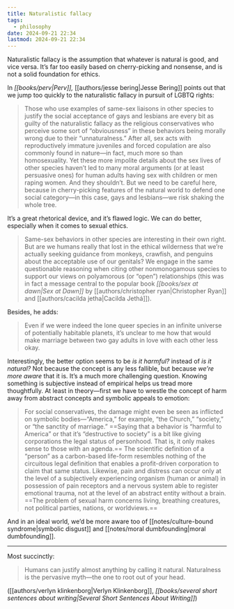 ```yaml
---
title: Naturalistic fallacy
tags:
  - philosophy
date: 2024-09-21 22:34
lastmod: 2024-09-21 22:34
---
```

Naturalistic fallacy is the assumption that whatever is natural is good, and vice versa. It’s far too easily based on cherry-picking and nonsense, and is not a solid foundation for ethics.

In *[[books/perv|Perv]],* [[authors/jesse bering|Jesse Bering]] points out that we jump too quickly to the naturalistic fallacy in pursuit of LGBTQ rights:

> Those who use examples of same-sex liaisons in other species to justify the social acceptance of gays and lesbians are every bit as guilty of the naturalistic fallacy as the religious conservatives who perceive some sort of “obviousness” in these behaviors being morally wrong due to their “unnaturalness.” After all, sex acts with reproductively immature juveniles and forced copulation are also commonly found in nature—in fact, much more so than homosexuality. Yet these more impolite details about the sex lives of other species haven’t led to many moral arguments (or at least persuasive ones) for human adults having sex with children or men raping women. And they shouldn’t. But we need to be careful here, because in cherry-picking features of the natural world to defend one social category—in this case, gays and lesbians—we risk shaking the whole tree.

It’s a great rhetorical device, and it’s flawed logic. We can do better, especially when it comes to sexual ethics.

> Same-sex behaviors in other species are interesting in their own right. But are we humans really that lost in the ethical wilderness that we’re actually seeking guidance from monkeys, crawfish, and penguins about the acceptable use of our genitals? We engage in the same questionable reasoning when citing other nonmonogamous species to support our views on polyamorous (or “open”) relationships (this was in fact a message central to the popular book *[[books/sex at dawn|Sex at Dawn]]* by [[authors/christopher ryan|Christopher Ryan]] and [[authors/cacilda jetha|Cacilda Jethá]]).

Besides, he adds:

> Even if we were indeed the lone queer species in an infinite universe of potentially habitable planets, it’s unclear to me how that would make marriage between two gay adults in love with each other less okay.

Interestingly, the better option seems to be *is it harmful?* instead of *is it natural?* Not because the concept is any less fallible, but because *we’re more aware* that it is. It’s a much more challenging question. Knowing something is subjective instead of empirical helps us tread more thoughtfully. At least in theory—first we have to wrestle the concept of harm away from abstract concepts and symbolic appeals to emotion: 

> For social conservatives, the damage might even be seen as inflicted on symbolic bodies—“America,” for example, “the Church,” “society,” or “the sanctity of marriage.” ==Saying that a behavior is “harmful to America” or that it’s “destructive to society” is a bit like giving corporations the legal status of personhood. That is, it only makes sense to those with an agenda.== The scientific definition of a “person” as a carbon-based life-form resembles nothing of the circuitous legal definition that enables a profit-driven corporation to claim that same status. Likewise, pain and distress can occur only at the level of a subjectively experiencing organism (human or animal) in possession of pain receptors and a nervous system able to register emotional trauma, not at the level of an abstract entity without a brain. ==The problem of sexual harm concerns living, breathing creatures, not political parties, nations, or worldviews.==

And in an ideal world, we’d be more aware too of [[notes/culture-bound syndrome|symbolic disgust]] and [[notes/moral dumbfounding|moral dumbfounding]].

---

Most succinctly: 

> Humans can justify almost anything by calling it natural.
> Naturalness is the pervasive myth—the one to root out of your head.

([[authors/verlyn klinkenborg|Verlyn Klinkenborg]], *[[books/several short sentences about writing|Several Short Sentences About Writing]]*)